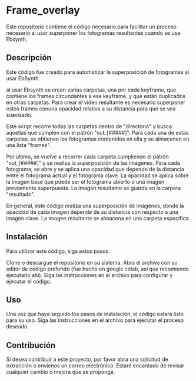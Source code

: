 # Frame_overlay

Este repositorio contiene el código necesario para facilitar un proceso necesario al usar superponer los fotogramas resultantes cuando se usa Ebsynth.

## Descripción

Este código fue creado para automatizar la superposición de fotogramas al usar EbSynth.

al usar Ebsynth se crean varias carpetas, una por cada keyframe, que contiene los frames circundantes a ese keyframe, y que están duplicados en otras carpetas. Para crear el video resultante es necesario superponer estos frames conuna opacidad relativa a su distancia para que se vea suavizado.

Este script recorre todas las carpetas dentro de "directorio" y busca aquellas que cumplen con el patrón "out_[#####]". Para cada una de estas carpetas, se obtienen los fotogramas contenidos en ella y se almacenan en una lista "frames".

Por último, se vuelve a recorrer cada carpeta cumpliendo el patrón "out_[#####]" y se realiza la superposición de las imágenes. Para cada fotograma, se abre y se aplica una opacidad que depende de la distancia entre el fotograma actual y el fotograma clave. La opacidad se aplica sobre la imagen base que puede ser el fotograma abierto o una imagen previamente superpuesta. La imagen resultante se guarda en la carpeta "resultado".

En general, este código realiza una superposición de imágenes, donde la opacidad de cada imagen depende de su distancia con respecto a una imagen clave. La imagen resultante se almacena en una carpeta específica.

## Instalación

Para utilizar este código, siga estos pasos:

Clone o descargue el repositorio en su sistema.
Abra el archivo con su editor de código preferido (fue hecho en google colab, así que recomiendo ejecutarlo ahí).
Siga las instrucciones en el archivo para configurar y ejecutar el código.

## Uso

Una vez que haya seguido los pasos de instalación, el código estará listo para su uso. Siga las instrucciones en el archivo para ejecutar el proceso deseado.

## Contribución

Si desea contribuir a este proyecto, por favor abra una solicitud de extracción o envíenos un correo electrónico. Estaré encantado de revisar cualquier cambio o mejora que se proponga.
